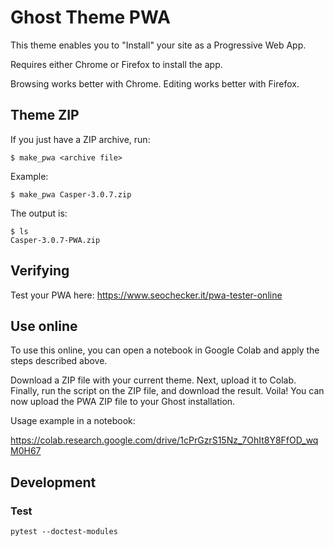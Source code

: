 # Ghost Theme PWA

This theme enables you to "Install" your site as a Progressive Web App.

Requires either Chrome or Firefox to install the app.

Browsing works better with Chrome. Editing works better with Firefox.

## Theme ZIP

If you just have a ZIP archive, run:

```
$ make_pwa <archive file>
```

Example:

```
$ make_pwa Casper-3.0.7.zip
```

The output is:

```
$ ls
Casper-3.0.7-PWA.zip
```

## Verifying

Test your PWA here: https://www.seochecker.it/pwa-tester-online

## Use online

To use this online, you can open a notebook in Google Colab and apply the steps
described above.

Download a ZIP file with your current theme. Next, upload it to Colab. Finally,
run the script on the ZIP file, and download the result. Voila! You can now
upload the PWA ZIP file to your Ghost installation.

Usage example in a notebook:

https://colab.research.google.com/drive/1cPrGzrS15Nz_7OhIt8Y8FfOD_wqM0H67

## Development

### Test

`pytest --doctest-modules`
